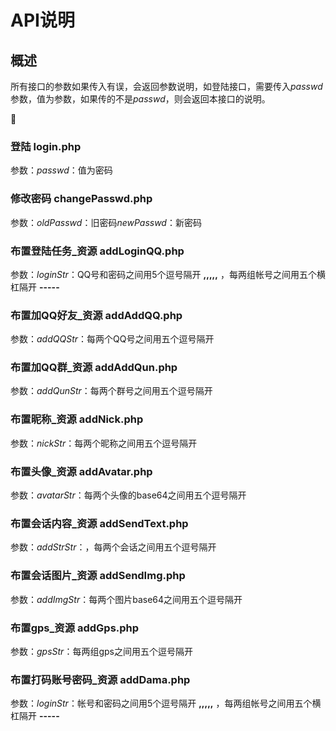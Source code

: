 # API说明
## 概述
所有接口的参数如果传入有误，会返回参数说明，如登陆接口，需要传入*passwd*参数，值为参数，如果传的不是*passwd*，则会返回本接口的说明。



:book:
### 登陆 **login.php**
参数：*passwd*：值为密码

### 修改密码 **changePasswd.php**
参数：*oldPasswd*：旧密码*newPasswd*：新密码

### 布置登陆任务_资源 **addLoginQQ.php**
参数：*loginStr*：QQ号和密码之间用5个逗号隔开 **,,,,,** ，每两组帐号之间用五个横杠隔开 **-----** 

### 布置加QQ好友_资源 **addAddQQ.php**
参数：*addQQStr*：每两个QQ号之间用五个逗号隔开

### 布置加QQ群_资源 **addAddQun.php**
参数：*addQunStr*：每两个群号之间用五个逗号隔开

### 布置昵称_资源 **addNick.php**
参数：*nickStr*：每两个昵称之间用五个逗号隔开

### 布置头像_资源 **addAvatar.php**
参数：*avatarStr*：每两个头像的base64之间用五个逗号隔开

### 布置会话内容_资源 **addSendText.php**
参数：*addStrStr*：，每两个会话之间用五个逗号隔开

### 布置会话图片_资源 **addSendImg.php**
参数：*addImgStr*：每两个图片base64之间用五个逗号隔开

### 布置gps_资源 **addGps.php**
参数：*gpsStr*：每两组gps之间用五个逗号隔开

### 布置打码账号密码_资源 **addDama.php**
参数：*loginStr*：帐号和密码之间用5个逗号隔开 **,,,,,** ，每两组帐号之间用五个横杠隔开 **-----** 

